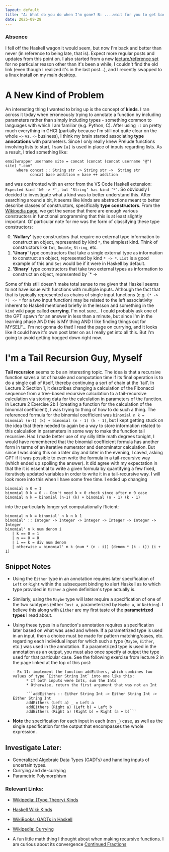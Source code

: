 ```yaml
---
layout: default
title: "A: What do you do when I'm gone? B: ....wait for you to get back"
date: 2025-09-28
---
```


### Absence

I fell off the Haskell wagon it would seem, but now I'm back and better than never (in reference to being late, that is). Expect more regular posts and updates from this point on. I also started from a new [lecture/reference set](https://haskell.mooc.fi/) for no particular reason other than it's been a while, I couldn't find the old link (even though I realized it's in the last post...), and I recently swapped to a linux install on my main desktop. 

# A New Kind of Problem

An interesting thing I wanted to bring up is the concept of **kinds**. I ran across it today when erroneously trying to annotate a function by including parameters rather than simply including types - something common to languages with which I am familiar (e.g. Python, C). After using `:t` on pretty much everything in GHCI (partially because I'm still not quite clear on the whole `=>` vs. `->` business), I think my brain started associating **type annotations** with parameters. Since I only really knew Prelude functions involving lists to start, I saw `[a]` is used in place of inputs regarding lists. As a result, I tried something like:

```
emailwrapper username site = concat (concat (concat username "@") site) ".com"
     where concat :: String str -> String str ->  String str
           concat base addition = base ++ addition
```

and was confronted with an error from the VS Code Haskell extension: `Expected kind ‘k0 -> *’, but ‘String’ has kind ‘*’`. So obviously I decided to investigate what a kind was to better understand this. After searching around a bit, it seems like kinds are abstractions meant to better describe classes of  constructors, specifically **type constructors**. From the [Wikipedia page](https://en.wikipedia.org/wiki/Kind_(type_theory)), we get the sense that there are enough various constructors in functional programming that this is at least slightly important. Of particular note for me was the form of classifying these type constructors:

0. **'Nullary'** type constructors that require no external type information to construct an object, represented by kind `*`, the simplest kind. Think of constructors like `Int`, `Double`, `String`, etc.
1. **'Unary'** type constructors that take a single external type as information to construct an object, represented by kind `* -> *`. `List` is a good example of this and `Set` would be if it were in Haskell by default.
2. **'Binary'** type constructors that take two external types as information to construct an object, represented by `* -> 

Some of this still doesn't make total sense to me given that Haskell seems to not have issue with functions with multiple inputs. Although the fact that that is typically represented as chains of single input functions (e.g. `(* -> *) -> *` for a two input function) may be related to the left associativity inherent to Haskell mentioned briefly in the lesson and something in the `kind` wiki page called **currying**. I'm not sure... I could probably ask one of the GPT spawn for an answer in less than a minute, but since I'm in the learning phase AND this is MY thing AND I like finding things out for MYSELF... I'm not gonna do that! I read the page on currying, and it looks like it could have it's own post later on as I really get into all this. But I'm going to avoid getting bogged down right now.

# I'm a Tail Recursion Guy, Myself

**Tail recursion** seems to be an interesting topic. The idea is that a recursive function saves a lot of hassle and computation time if its final operation is to do a single call of itself, thereby continuing a sort of chain at the 'tail'. In Lecture 2 Section 1, it describes changing a calculation of the Fibonacci sequence from a tree-based recursive calculation to a tail-recursive calculation via storing data for the calculation in parameters of the function. In Lecture 2 Exercise 2b.1 (creating a function for the calculation of the binomial coefficient), I was trying to thing of how to do such a thing. The referenced formula for the binomial coefficient was `binomial n k = binomial (n-1) (k) + binomial (n - 1) (k - 1)`, but I kept getting stuck on the idea that there needed to again be a way to store information related to this calculation in parameters in some way to make the function tail recursive. Had I made better use of my silly little math degrees tonight, I would have remembered that the binomial coefficient formula has another form in terms of an iterative numerator and denominator calculation. But since I was doing this on a later day and later in the evening, I caved, asking GPT if it was possible to even write the formula in a tail-recursive way (which ended up spoiling the answer). It did agree with my expectation in that the it is essential to write a given formula by quantifying a few fixed, iteratively updated variables in order to write it in a tail-recursive way. I will look more into this when I have some free time. I ended up changing 

```
binomial n 0 = 1
binomial 0 k = 0 -- Don't need k > 0 check since after n 0 case
binomial n k = binomial (n-1) (k) + binomial (n - 1) (k - 1)  
```

into the particularly longer yet computationally fficient:
```
binomial n k = binomial' n k n k 1
binomial' :: Integer -> Integer -> Integer -> Integer -> Integer -> Integer
binomial' n k num denom i 
   | k == 0 = 1
   | n == 0 = 0
   | i == k = div num denom
   | otherwise = binomial' n k (num * (n - i)) (denom * (k - i)) (i + 1)
```

## Snippet Notes

- Using the `Either` type in an annotation requires later specification of `Left` or `Right` within the subsequent binding to alert Haskell as to which type provided in `Either` a given definition's type actually is.
- Similarly, using the `Maybe` type will later require a specification of one of the two subtypes (either `Just a`, parameterized by `Maybe a`, or `Nothing`). I believe this along with `Either` are my first taste of the **parametrized types** I read about.
- Using these types in a function's annotation requires a specification later based on what was used and where. If a parametrized type is used in an input, then a choice must be made for pattern matching/cases, etc. regarding each individual input for which such a type (`Maybe`, `Either`, etc.) was used in the annotation. If a parametrized type is used in the annotation as an output, you must also once specify at output the type used for that particular case. See the following exercise from lecture 2 in the page linked at the top of this post:

      - Ex 11: implement the function addEithers, which combines two values of type `Either String Int` into one like this:
            * If both inputs were Ints, sum the Ints
            * Otherwise, return the first argument that was not an Int

            ```addEithers :: Either String Int -> Either String Int -> Either String Int
            addEithers (Left a) _ = Left a
            addEithers (Right a) (Left b) = Left b
            addEithers (Right a) (Right b) = Right (a + b)```

* **Note** the specification for each input in each (non `_`) case, as well as the single specification for the output that encompasses the whole expression.

## Investigate Later:

- Generalized Algebraic Data Types (GADTs) and handling inputs of uncertain types.
- Currying and de-currying
- Parametric Polymorphism

### Relevant Links:

- [Wikipedia: (Type Theory) Kinds](https://en.wikipedia.org/wiki/Kind_(type_theory))
- [Haskell Wiki: Kinds](https://wiki.haskell.org/index.php?title=GHC/Kinds)

- [WikiBooks: GADTs in Haskell](https://en.wikibooks.org/wiki/Haskell/GADT)
- [Wikipedia: Currying](https://en.wikipedia.org/wiki/Currying)

- A fun little math thing I thought about when making recursive functions. I am curious about its convergence [Continued Fractions](https://en.wikipedia.org/wiki/Continued_fraction)
